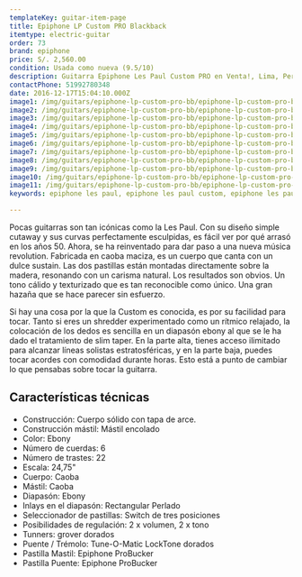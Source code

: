 ```yaml
---
templateKey: guitar-item-page
title: Epiphone LP Custom PRO Blackback
itemtype: electric-guitar
order: 73
brand: epiphone
price: S/. 2,560.00
condition: Usada como nueva (9.5/10)
description: Guitarra Epiphone Les Paul Custom PRO en Venta!, Lima, Peru
contactPhone: 51992780348
date: 2016-12-17T15:04:10.000Z
image1: /img/guitars/epiphone-lp-custom-pro-bb/epiphone-lp-custom-pro-bb-01.jpg
image2: /img/guitars/epiphone-lp-custom-pro-bb/epiphone-lp-custom-pro-bb-02.jpg
image3: /img/guitars/epiphone-lp-custom-pro-bb/epiphone-lp-custom-pro-bb-03.jpg
image4: /img/guitars/epiphone-lp-custom-pro-bb/epiphone-lp-custom-pro-bb-04.jpg
image5: /img/guitars/epiphone-lp-custom-pro-bb/epiphone-lp-custom-pro-bb-05.jpg
image6: /img/guitars/epiphone-lp-custom-pro-bb/epiphone-lp-custom-pro-bb-06.jpg
image7: /img/guitars/epiphone-lp-custom-pro-bb/epiphone-lp-custom-pro-bb-07.jpg
image8: /img/guitars/epiphone-lp-custom-pro-bb/epiphone-lp-custom-pro-bb-08.jpg
image9: /img/guitars/epiphone-lp-custom-pro-bb/epiphone-lp-custom-pro-bb-09.jpg
image10: /img/guitars/epiphone-lp-custom-pro-bb/epiphone-lp-custom-pro-bb-10.jpg
image11: /img/guitars/epiphone-lp-custom-pro-bb/epiphone-lp-custom-pro-bb-11.jpg
keywords: epiphone les paul, epiphone les paul custom, epiphone les paul custom pro

---
```


Pocas guitarras son tan icónicas como la Les Paul. Con su diseño simple cutaway y sus curvas perfectamente esculpidas, es fácil ver por qué arrasó en los años 50. Ahora, se ha reinventado para dar paso a una nueva música revolution. Fabricada en caoba maciza, es un cuerpo que canta con un dulce sustain. Las dos pastillas están montadas directamente sobre la madera, resonando con un carisma natural. Los resultados son obvios. Un tono cálido y texturizado que es tan reconocible como único. Una gran hazaña que se hace parecer sin esfuerzo.

Si hay una cosa por la que la Custom es conocida, es por su facilidad para tocar. Tanto si eres un shredder experimentado como un rítmico relajado, la colocación de los dedos es sencilla en un diapasón ebony al que se le ha dado el tratamiento de slim taper. En la parte alta, tienes acceso ilimitado para alcanzar líneas solistas estratosféricas, y en la parte baja, puedes tocar acordes con comodidad durante horas. Esto está a punto de cambiar lo que pensabas sobre tocar la guitarra.

## Características técnicas

* Construcción: Cuerpo sólido con tapa de arce.
* Construcción mástil: Mástil encolado
* Color: Ebony
* Número de cuerdas: 6
* Número de trastes: 22
* Escala: 24,75"
* Cuerpo: Caoba
* Mástil: Caoba
* Diapasón: Ebony
* Inlays en el diapasón: Rectangular Perlado
* Seleccionador de pastillas: Switch de tres posiciones
* Posibilidades de regulación: 2 x volumen, 2 x tono
* Tunners: grover dorados
* Puente / Trémolo: Tune-O-Matic LockTone dorados
* Pastilla Mastil: Epiphone ProBucker
* Pastilla Puente: Epiphone ProBucker